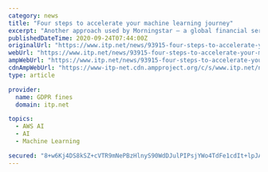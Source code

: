 ```yaml
---
category: news
title: "Four steps to accelerate your machine learning journey"
excerpt: "Another approach used by Morningstar — a global financial services firm — used hands-on training for their employees with AWS DeepRacer to accelerate the application of machine learning across ..."
publishedDateTime: 2020-09-24T07:44:00Z
originalUrl: "https://www.itp.net/news/93915-four-steps-to-accelerate-your-machine-learning-journey"
webUrl: "https://www.itp.net/news/93915-four-steps-to-accelerate-your-machine-learning-journey"
ampWebUrl: "https://www.itp.net/news/93915-four-steps-to-accelerate-your-machine-learning-journey?amp"
cdnAmpWebUrl: "https://www-itp-net.cdn.ampproject.org/c/s/www.itp.net/news/93915-four-steps-to-accelerate-your-machine-learning-journey?amp"
type: article

provider:
  name: GDPR fines
  domain: itp.net

topics:
  - AWS AI
  - AI
  - Machine Learning

secured: "8+w6Kj4DS8kSZ+cVTR9mNePBzHlnyS90WdDJulPIPsjYWo4TdFe1cdIt+lpJAdcCZxnS14hCY3kYLzn3JT1N4XBOaZk4IbREZCkCSwCRbmHtrcK998+7yl0RUFD3ShAKfZ9XmN/kuuG0hyCA+hiDyyjQFPYin0393qqZDtXx3wvFgIM7OPAgy9aVx6BwXLVwX/seS6Mkp9O4nkkqcSQlpViVIjkX2RONcJi7lYLuhvleWhfRgHPwfMRi73e7edTJwZUJobNuM2CKMvlx+5mGuu90IX1mhDCWvYjVwFKtUHbbwc91mWNs4uKLs0pBWwJwvhnWqZlmHl77QEhF4AyzE5nzIwrPJx6nyG6Oj4wZr7c=;fDXreRGNF2vVV/t7jdxoYw=="
---
```


